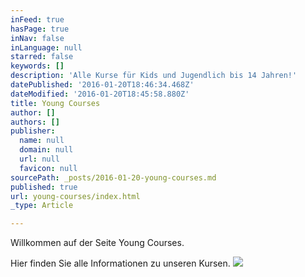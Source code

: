 ```yaml
---
inFeed: true
hasPage: true
inNav: false
inLanguage: null
starred: false
keywords: []
description: 'Alle Kurse für Kids und Jugendlich bis 14 Jahren!'
datePublished: '2016-01-20T18:46:34.468Z'
dateModified: '2016-01-20T18:45:58.880Z'
title: Young Courses
author: []
authors: []
publisher:
  name: null
  domain: null
  url: null
  favicon: null
sourcePath: _posts/2016-01-20-young-courses.md
published: true
url: young-courses/index.html
_type: Article

---
```

Willkommen auf der Seite Young Courses. 

Hier finden Sie alle Informationen zu unseren Kursen.
![](https://the-grid-user-content.s3-us-west-2.amazonaws.com/2da4163e-f26d-481a-a8e3-9a3064468531.jpg)